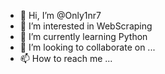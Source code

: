 - 👋 Hi, I’m @Only1nr7
- 👀 I’m interested in WebScraping
- 🌱 I’m currently learning Python
- 💞️ I’m looking to collaborate on ...
- 📫 How to reach me ...

<!---
Only1nr7/Only1nr7 is a ✨ special ✨ repository because its `README.md` (this file) appears on your GitHub profile.
You can click the Preview link to take a look at your changes.
--->
